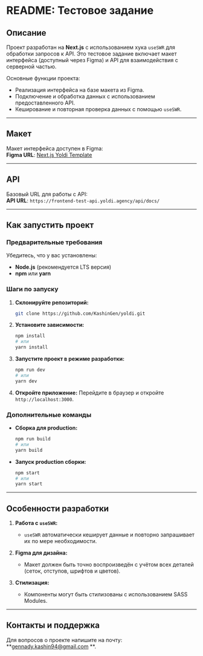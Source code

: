 # README: Тестовое задание

## Описание
Проект разработан на **Next.js** с использованием хука `useSWR` для обработки запросов к API. Это тестовое задание включает макет интерфейса (доступный через Figma) и API для взаимодействия с серверной частью. 

Основные функции проекта:
- Реализация интерфейса на базе макета из Figma.
- Подключение и обработка данных с использованием предоставленного API.
- Кеширование и повторная проверка данных с помощью `useSWR`.

---

## Макет
Макет интерфейса доступен в Figma:  
**Figma URL**: [Next.js Yoldi Template](https://www.figma.com/design/bv373H6VJ9CkfrhMsSJzhd/%D0%A2%D0%B5%D1%81%D1%82%D0%BE%D0%B2%D0%BE%D0%B5-%D0%B7%D0%B0%D0%B4%D0%B0%D0%BD%D0%B8%D0%B5-Yoldi--Copy-?node-id=13-544&t=ABafYrrMQSQKcuAc-0)

---

## API
Базовый URL для работы с API:  
**API URL**: `https://frontend-test-api.yoldi.agency/api/docs/`

---

## Как запустить проект

### Предварительные требования
Убедитесь, что у вас установлены:
- **Node.js** (рекомендуется LTS версия)
- **npm** или **yarn**

### Шаги по запуску
1. **Склонируйте репозиторий:**
   ```bash
   git clone https://github.com/KashinGen/yoldi.git
   ```


2. **Установите зависимости:**
   ```bash
   npm install
   # или
   yarn install
   ```


3. **Запустите проект в режиме разработки:**
   ```bash
   npm run dev
   # или
   yarn dev
   ```

4. **Откройте приложение:**
   Перейдите в браузер и откройте `http://localhost:3000`.

### Дополнительные команды
- **Сборка для production:**
   ```bash
   npm run build
   # или
   yarn build
   ```

- **Запуск production сборки:**
   ```bash
   npm start
   # или
   yarn start
   ```

---

## Особенности разработки
1. **Работа с `useSWR`:**
   - `useSWR` автоматически кеширует данные и повторно запрашивает их по мере необходимости.

2. **Figma для дизайна:**
   - Макет должен быть точно воспроизведён с учётом всех деталей (сеток, отступов, шрифтов и цветов).

3. **Стилизация:**
   - Компоненты могут быть стилизованы с использованием SASS Modules.

---

## Контакты и поддержка
Для вопросов о проекте напишите на почту: **gennady.kashin94@gmail.com
**.